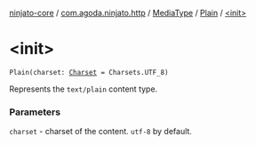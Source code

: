 [ninjato-core](../../../index.md) / [com.agoda.ninjato.http](../../index.md) / [MediaType](../index.md) / [Plain](index.md) / [&lt;init&gt;](./-init-.md)

# &lt;init&gt;

`Plain(charset: `[`Charset`](http://docs.oracle.com/javase/6/docs/api/java/nio/charset/Charset.html)` = Charsets.UTF_8)`

Represents the `text/plain` content type.

### Parameters

`charset` - charset of the content. `utf-8` by default.